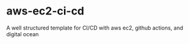 # aws-ec2-ci-cd
A well structured template for CI/CD with aws ec2, github actions, and digital ocean
